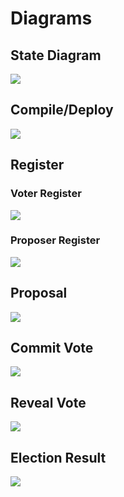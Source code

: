 # Diagrams

## State Diagram

![](img/state-diagram.mmd.svg)

<div style="page-break-after: always;"></div>

## Compile/Deploy

![](img/compile-deploy.mmd.png)

<div style="page-break-after: always;"></div>

## Register

### Voter Register

![](img/voter-register.mmd.png)

<div style="page-break-after: always;"></div>

### Proposer Register

![](img/proposer-register.mmd.png)

<div style="page-break-after: always;"></div>

## Proposal

![](img/proposal.mmd.png)

<div style="page-break-after: always;"></div>

## Commit Vote

![](img/commit-vote.mmd.png)

<div style="page-break-after: always;"></div>

## Reveal Vote

![](img/reveal-vote.mmd.png)

<div style="page-break-after: always;"></div>

## Election Result

![](img/election-result.mmd.png)

